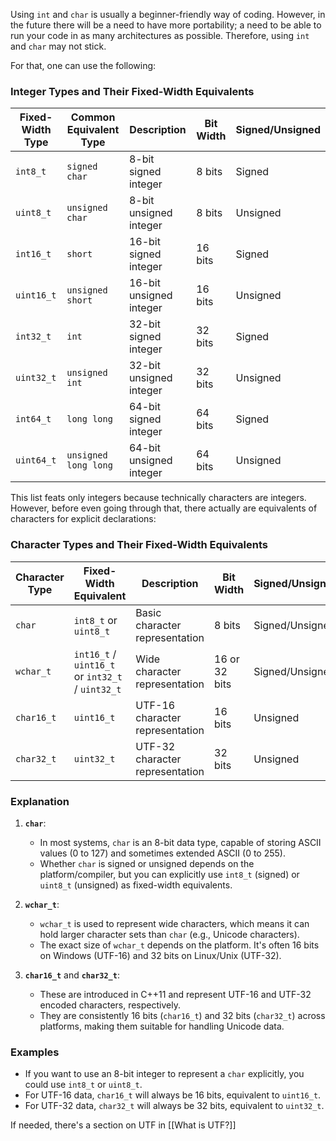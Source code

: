 Using `int` and `char` is usually a beginner-friendly way of coding. However, in the future there will be a need to have more portability; a need to be able to run your code in as many architectures as possible. Therefore, using `int` and `char` may not stick.

For that, one can use the following:

### Integer Types and Their Fixed-Width Equivalents

| Fixed-Width Type | Common Equivalent Type | Description             | Bit Width | Signed/Unsigned |
| ---------------- | ---------------------- | ----------------------- | --------- | --------------- |
| `int8_t`         | `signed char`          | 8-bit signed integer    | 8 bits    | Signed          |
| `uint8_t`        | `unsigned char`        | 8-bit unsigned integer  | 8 bits    | Unsigned        |
| `int16_t`        | `short`                | 16-bit signed integer   | 16 bits   | Signed          |
| `uint16_t`       | `unsigned short`       | 16-bit unsigned integer | 16 bits   | Unsigned        |
| `int32_t`        | `int`                  | 32-bit signed integer   | 32 bits   | Signed          |
| `uint32_t`       | `unsigned int`         | 32-bit unsigned integer | 32 bits   | Unsigned        |
| `int64_t`        | `long long`            | 64-bit signed integer   | 64 bits   | Signed          |
| `uint64_t`       | `unsigned long long`   | 64-bit unsigned integer | 64 bits   | Unsigned        |

This list feats only integers because technically characters are integers. However, before even going through that, there actually are equivalents of characters for explicit declarations:

### Character Types and Their Fixed-Width Equivalents

|Character Type|Fixed-Width Equivalent|Description|Bit Width|Signed/Unsigned|
|---|---|---|---|---|
|`char`|`int8_t` or `uint8_t`|Basic character representation|8 bits|Signed/Unsigned|
|`wchar_t`|`int16_t` / `uint16_t` or `int32_t` / `uint32_t`|Wide character representation|16 or 32 bits|Signed/Unsigned|
|`char16_t`|`uint16_t`|UTF-16 character representation|16 bits|Unsigned|
|`char32_t`|`uint32_t`|UTF-32 character representation|32 bits|Unsigned|
### Explanation

1. **`char`**:
    
    - In most systems, `char` is an 8-bit data type, capable of storing ASCII values (0 to 127) and sometimes extended ASCII (0 to 255).
    - Whether `char` is signed or unsigned depends on the platform/compiler, but you can explicitly use `int8_t` (signed) or `uint8_t` (unsigned) as fixed-width equivalents.
2. **`wchar_t`**:
    
    - `wchar_t` is used to represent wide characters, which means it can hold larger character sets than `char` (e.g., Unicode characters).
    - The exact size of `wchar_t` depends on the platform. It's often 16 bits on Windows (UTF-16) and 32 bits on Linux/Unix (UTF-32).
3. **`char16_t`** and **`char32_t`**:
    
    - These are introduced in C++11 and represent UTF-16 and UTF-32 encoded characters, respectively.
    - They are consistently 16 bits (`char16_t`) and 32 bits (`char32_t`) across platforms, making them suitable for handling Unicode data.

### Examples

- If you want to use an 8-bit integer to represent a `char` explicitly, you could use `int8_t` or `uint8_t`.
- For UTF-16 data, `char16_t` will always be 16 bits, equivalent to `uint16_t`.
- For UTF-32 data, `char32_t` will always be 32 bits, equivalent to `uint32_t`.

If needed, there's a section on UTF in [[What is UTF?]]